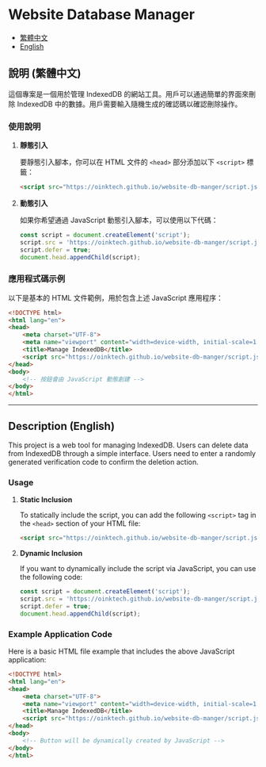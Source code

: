 # Website Database Manager

- [繁體中文](#說明-繁體中文)
- [English](#description-english)

## 說明 (繁體中文)

這個專案是一個用於管理 IndexedDB 的網站工具。用戶可以通過簡單的界面來刪除 IndexedDB 中的數據。用戶需要輸入隨機生成的確認碼以確認刪除操作。

### 使用說明

1. **靜態引入**

   要靜態引入腳本，你可以在 HTML 文件的 `<head>` 部分添加以下 `<script>` 標籤：

   ```html
   <script src="https://oinktech.github.io/website-db-manger/script.js" defer></script>
   ```

2. **動態引入**

   如果你希望通過 JavaScript 動態引入腳本，可以使用以下代碼：

   ```javascript
   const script = document.createElement('script');
   script.src = 'https://oinktech.github.io/website-db-manger/script.js';
   script.defer = true;
   document.head.appendChild(script);
   ```

### 應用程式碼示例

以下是基本的 HTML 文件範例，用於包含上述 JavaScript 應用程序：

```html
<!DOCTYPE html>
<html lang="en">
<head>
    <meta charset="UTF-8">
    <meta name="viewport" content="width=device-width, initial-scale=1.0">
    <title>Manage IndexedDB</title>
    <script src="https://oinktech.github.io/website-db-manger/script.js" defer></script>
</head>
<body>
    <!-- 按鈕會由 JavaScript 動態創建 -->
</body>
</html>
```

---

## Description (English)

This project is a web tool for managing IndexedDB. Users can delete data from IndexedDB through a simple interface. Users need to enter a randomly generated verification code to confirm the deletion action.

### Usage

1. **Static Inclusion**

   To statically include the script, you can add the following `<script>` tag in the `<head>` section of your HTML file:

   ```html
   <script src="https://oinktech.github.io/website-db-manger/script.js" defer></script>
   ```

2. **Dynamic Inclusion**

   If you want to dynamically include the script via JavaScript, you can use the following code:

   ```javascript
   const script = document.createElement('script');
   script.src = 'https://oinktech.github.io/website-db-manger/script.js';
   script.defer = true;
   document.head.appendChild(script);
   ```

### Example Application Code

Here is a basic HTML file example that includes the above JavaScript application:

```html
<!DOCTYPE html>
<html lang="en">
<head>
    <meta charset="UTF-8">
    <meta name="viewport" content="width=device-width, initial-scale=1.0">
    <title>Manage IndexedDB</title>
    <script src="https://oinktech.github.io/website-db-manger/script.js" defer></script>
</head>
<body>
    <!-- Button will be dynamically created by JavaScript -->
</body>
</html>
```

